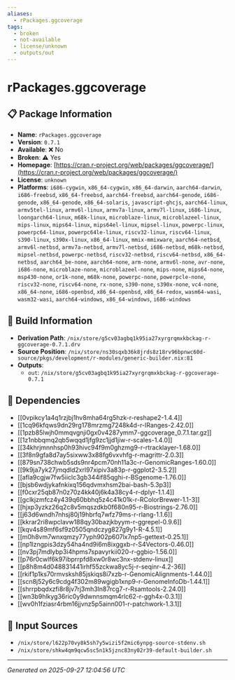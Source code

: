 ```yaml
---
aliases:
  - rPackages.ggcoverage
tags:
  - broken
  - not-available
  - license/unknown
  - outputs/out
---
```


# rPackages.ggcoverage

## 📋 Package Information

- **Name**: `rPackages.ggcoverage`
- **Version**: `0.7.1`
- **Available**: ❌ No
- **Broken**: ⚠️ Yes
- **Homepage**: [https://cran.r-project.org/web/packages/ggcoverage/](https://cran.r-project.org/web/packages/ggcoverage/)
- **License**: `unknown`
- **Platforms**: `i686-cygwin`, `x86_64-cygwin`, `x86_64-darwin`, `aarch64-darwin`, `i686-freebsd`, `x86_64-freebsd`, `aarch64-freebsd`, `aarch64-genode`, `i686-genode`, `x86_64-genode`, `x86_64-solaris`, `javascript-ghcjs`, `aarch64-linux`, `armv5tel-linux`, `armv6l-linux`, `armv7a-linux`, `armv7l-linux`, `i686-linux`, `loongarch64-linux`, `m68k-linux`, `microblaze-linux`, `microblazeel-linux`, `mips-linux`, `mips64-linux`, `mips64el-linux`, `mipsel-linux`, `powerpc-linux`, `powerpc64-linux`, `powerpc64le-linux`, `riscv32-linux`, `riscv64-linux`, `s390-linux`, `s390x-linux`, `x86_64-linux`, `mmix-mmixware`, `aarch64-netbsd`, `armv6l-netbsd`, `armv7a-netbsd`, `armv7l-netbsd`, `i686-netbsd`, `m68k-netbsd`, `mipsel-netbsd`, `powerpc-netbsd`, `riscv32-netbsd`, `riscv64-netbsd`, `x86_64-netbsd`, `aarch64_be-none`, `aarch64-none`, `arm-none`, `armv6l-none`, `avr-none`, `i686-none`, `microblaze-none`, `microblazeel-none`, `mips-none`, `mips64-none`, `msp430-none`, `or1k-none`, `m68k-none`, `powerpc-none`, `powerpcle-none`, `riscv32-none`, `riscv64-none`, `rx-none`, `s390-none`, `s390x-none`, `vc4-none`, `x86_64-none`, `i686-openbsd`, `x86_64-openbsd`, `x86_64-redox`, `wasm64-wasi`, `wasm32-wasi`, `aarch64-windows`, `x86_64-windows`, `i686-windows`

## 🔧 Build Information

- **Derivation Path**: `/nix/store/g5cv03agbq1k95ia27xyrgrqmxkbckag-r-ggcoverage-0.7.1.drv`
- **Source Position**: `/nix/store/ns30sqxb36k8jrds8z18rv96bpnwc60d-source/pkgs/development/r-modules/generic-builder.nix:81`
- **Outputs**:
  - `out`:  `/nix/store/g5cv03agbq1k95ia27xyrgrqmxkbckag-r-ggcoverage-0.7.1`

## 🔗 Dependencies

- [[0vpikcy1a4q1rzjbj1hv8mha64rg5hzk-r-reshape2-1.4.4]]
- [[1cq96kfqws9dn29rg178mrzmg7248k4d-r-IRanges-2.42.0]]
- [[1pzb85lwjh0mmqvgnji0gx0v4287ymm7-ggcoverage_0.7.1.tar.gz]]
- [[1z1nbbqmq2qb5wqqd1jfg9zc1jjd1jiw-r-scales-1.4.0]]
- [[34khrjmnnhsp0h93hivc94f9m0ghzmg9-r-rtracklayer-1.68.0]]
- [[3f8n9gfa8d7ay5sixww3x88fg6vxvhfg-r-magrittr-2.0.3]]
- [[879sn738chwb5sds9nr4pcm70nh11a3c-r-GenomicRanges-1.60.0]]
- [[9k9ja7yk27jmqdld2xrl97xipiv3a83p-r-ggplot2-3.5.2]]
- [[afla9cgjw7fw5iiclc3gb344if85qghi-r-BSgenome-1.76.0]]
- [[bjsb6wdjykafnkixq156qdvmxhsm2bai-bash-5.3p3]]
- [[f0cxr25qb87n0z70z4kk40j6k4a38cy4-r-dplyr-1.1.4]]
- [[gclkjzmfcz4y439q60bbhq5z4c41k01k-r-RColorBrewer-1.1-3]]
- [[hjxp3yzkz26q2c8v5mqszdkb0f680n95-r-Biostrings-2.76.0]]
- [[j63d6wndh7nhsj80j19hbrfq7wfz79ms-r-rlang-1.1.6]]
- [[kkrar2ri8wpclavw188qy30bazjkbyym-r-ggrepel-0.9.6]]
- [[kqv4s89mf6sf9z0505qndczyg827g9y1-R-4.5.1]]
- [[m0h8vm7wnxqmzy77yph902p607lx7np5-gettext-0.25.1]]
- [[np1lzngpis3dzy54ha4nd9i6m8ixggxb-r-S4Vectors-0.46.0]]
- [[nv3pj7mdlybp3i4hpms7spavyrkii020-r-ggbio-1.56.0]]
- [[p76r0cwlf6k97ibprrpfd8xw0r8wc3nx-stdenv-linux]]
- [[p8h8m4d048831441irhf55zckwa8yc5j-r-seqinr-4.2-36]]
- [[rkif1p1ks70rmvsksh85jskiqs8i7xzb-r-GenomicAlignments-1.44.0]]
- [[scn8j52y6c9cdg4f302m89wgigb1xnp9-r-GenomeInfoDb-1.44.1]]
- [[shrrpbqdxzfi8r8jv7rj3mh3ln87rcg7-r-Rsamtools-2.24.0]]
- [[wn3b9hlkyg36ric0y9dwnnsmqm4rlc62-r-ggh4x-0.3.1]]
- [[wv0h1fziasr4rbm16jjvnz5p5ainn001-r-patchwork-1.3.1]]

## 📁 Input Sources

- `/nix/store/l622p70vy8k5sh7y5wizi5f2mic6ynpg-source-stdenv.sh`
- `/nix/store/shkw4qm9qcw5sc5n1k5jznc83ny02r39-default-builder.sh`

---
*Generated on 2025-09-27 12:04:56 UTC*
